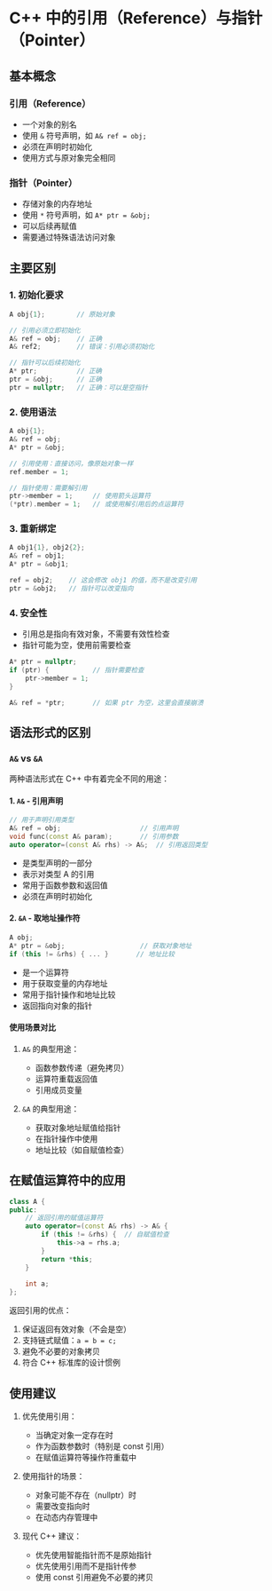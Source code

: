 # C++ 中的引用（Reference）与指针（Pointer）

## 基本概念

### 引用（Reference）
- 一个对象的别名
- 使用 `&` 符号声明，如 `A& ref = obj;`
- 必须在声明时初始化
- 使用方式与原对象完全相同

### 指针（Pointer）
- 存储对象的内存地址
- 使用 `*` 符号声明，如 `A* ptr = &obj;`
- 可以后续再赋值
- 需要通过特殊语法访问对象

## 主要区别

### 1. 初始化要求
```cpp
A obj{1};        // 原始对象

// 引用必须立即初始化
A& ref = obj;    // 正确
A& ref2;         // 错误：引用必须初始化

// 指针可以后续初始化
A* ptr;          // 正确
ptr = &obj;      // 正确
ptr = nullptr;   // 正确：可以是空指针
```

### 2. 使用语法
```cpp
A obj{1};
A& ref = obj;
A* ptr = &obj;

// 引用使用：直接访问，像原始对象一样
ref.member = 1;

// 指针使用：需要解引用
ptr->member = 1;     // 使用箭头运算符
(*ptr).member = 1;   // 或使用解引用后的点运算符
```

### 3. 重新绑定
```cpp
A obj1{1}, obj2{2};
A& ref = obj1;
A* ptr = &obj1;

ref = obj2;    // 这会修改 obj1 的值，而不是改变引用
ptr = &obj2;   // 指针可以改变指向
```

### 4. 安全性
- 引用总是指向有效对象，不需要有效性检查
- 指针可能为空，使用前需要检查
```cpp
A* ptr = nullptr;
if (ptr) {           // 指针需要检查
    ptr->member = 1;
}

A& ref = *ptr;       // 如果 ptr 为空，这里会直接崩溃
```

## 语法形式的区别

### `A&` vs `&A`

两种语法形式在 C++ 中有着完全不同的用途：

#### 1. `A&` - 引用声明
```cpp
// 用于声明引用类型
A& ref = obj;                    // 引用声明
void func(const A& param);       // 引用参数
auto operator=(const A& rhs) -> A&;  // 引用返回类型
```
- 是类型声明的一部分
- 表示对类型 A 的引用
- 常用于函数参数和返回值
- 必须在声明时初始化

#### 2. `&A` - 取地址操作符
```cpp
A obj;
A* ptr = &obj;                   // 获取对象地址
if (this != &rhs) { ... }       // 地址比较
```
- 是一个运算符
- 用于获取变量的内存地址
- 常用于指针操作和地址比较
- 返回指向对象的指针

#### 使用场景对比
1. `A&` 的典型用途：
   - 函数参数传递（避免拷贝）
   - 运算符重载返回值
   - 引用成员变量

2. `&A` 的典型用途：
   - 获取对象地址赋值给指针
   - 在指针操作中使用
   - 地址比较（如自赋值检查）

## 在赋值运算符中的应用

```cpp
class A {
public:
    // 返回引用的赋值运算符
    auto operator=(const A& rhs) -> A& {
        if (this != &rhs) {  // 自赋值检查
            this->a = rhs.a;
        }
        return *this;
    }
    
    int a;
};
```

返回引用的优点：
1. 保证返回有效对象（不会是空）
2. 支持链式赋值：`a = b = c;`
3. 避免不必要的对象拷贝
4. 符合 C++ 标准库的设计惯例

## 使用建议

1. 优先使用引用：
   - 当确定对象一定存在时
   - 作为函数参数时（特别是 const 引用）
   - 在赋值运算符等操作符重载中

2. 使用指针的场景：
   - 对象可能不存在（nullptr）时
   - 需要改变指向时
   - 在动态内存管理中

3. 现代 C++ 建议：
   - 优先使用智能指针而不是原始指针
   - 优先使用引用而不是指针传参
   - 使用 const 引用避免不必要的拷贝
